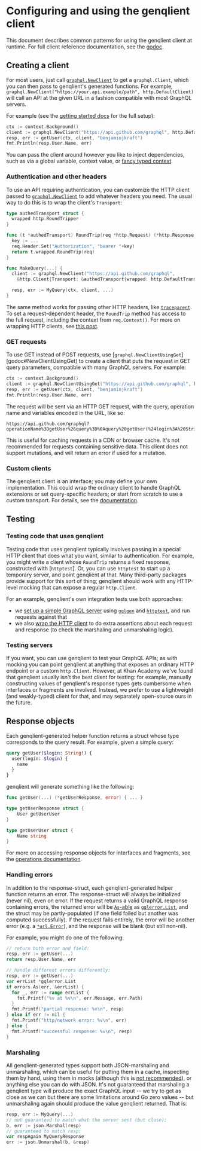 # Configuring and using the genqlient client

This document describes common patterns for using the genqlient client at runtime. For full client reference documentation, see the [godoc].

[godoc]: https://pkg.go.dev/github.com/apiplustech/genqlient/graphql

## Creating a client

For most users, just call [`graphql.NewClient`][godoc#NewClient] to get a `graphql.Client`, which you can then pass to genqlient's generated functions. For example, `graphql.NewClient("https://your.api.example/path", http.DefaultClient)` will call an API at the given URL in a fashion compatible with most GraphQL servers.

For example (see the [getting started docs](INTRODUCTION.md) for the full setup):

```go
ctx := context.Background()
client := graphql.NewClient("https://api.github.com/graphql", http.DefaultClient)
resp, err := getUser(ctx, client, "benjaminjkraft")
fmt.Println(resp.User.Name, err)
```

You can pass the client around however you like to inject dependencies, such as via a global variable, context value, or [fancy typed context][kacontext].

[godoc#NewClient]: https://pkg.go.dev/github.com/apiplustech/genqlient/graphql#NewClient
[kacontext]: https://blog.khanacademy.org/statically-typed-context-in-go/

### Authentication and other headers

To use an API requiring authentication, you can customize the HTTP client passed to [`graphql.NewClient`][godoc#NewClient] to add whatever headers you need. The usual way to do this is to wrap the client's `Transport`:

```go
type authedTransport struct {
  wrapped http.RoundTripper
}

func (t *authedTransport) RoundTrip(req *http.Request) (*http.Response, error) {
  key := ...
  req.Header.Set("Authorization", "bearer "+key)
  return t.wrapped.RoundTrip(req)
}

func MakeQuery(...) {
  client := graphql.NewClient("https://api.github.com/graphql",
    &http.Client{Transport: &authedTransport{wrapped: http.DefaultTransport}})

  resp, err := MyQuery(ctx, client, ...)
}
```

The same method works for passing other HTTP headers, like [`traceparent`](https://www.w3.org/TR/trace-context/). To set a request-dependent header, the `RoundTrip` method has access to the full request, including the context from `req.Context()`. For more on wrapping HTTP clients, see [this post](https://dev.to/stevenacoffman/tripperwares-http-client-middleware-chaining-roundtrippers-3o00).

### GET requests

To use GET instead of POST requests, use [`graphql.NewClientUsingGet`][godoc#NewClientUsingGet) to create a client that puts the request in GET query parameters, compatible with many GraphQL servers. For example:
```go
ctx := context.Background()
client := graphql.NewClientUsingGet("https://api.github.com/graphql", http.DefaultClient)
resp, err := getUser(ctx, client, "benjaminjkraft")
fmt.Println(resp.User.Name, err)
```

The request will be sent via an HTTP GET request, with the query, operation name and variables encoded in the URL, like so:
```
https://api.github.com/graphql?operationName%3DgetUser%26query%3D%0Aquery%20getUser(%24login%3A%20String!)%20%7B%0A%20%20user(login%3A%20%24login)%20%7B%0A%20%20%20%20name%0A%20%20%7D%0A%7D%0A%26variables%3D%7B%22login%22%3A%22benjaminjkraft%22%7D
```

This is useful for caching requests in a CDN or browser cache. It's not recommended for requests containing sensitive data. This client does not support mutations, and will return an error if used for a mutation.

[godoc#NewClientUsingGet]: https://pkg.go.dev/github.com/apiplustech/genqlient/graphql#NewClientUsingGet

### Custom clients

The genqlient client is an interface; you may define your own implementation. This could wrap the ordinary client to handle GraphQL extensions or set query-specific headers; or start from scratch to use a custom transport. For details, see the [documentation][godoc#Client].

[godoc#Client]: https://pkg.go.dev/github.com/apiplustech/genqlient/graphql#Client

## Testing

### Testing code that uses genqlient

Testing code that uses genqlient typically involves passing in a special HTTP client that does what you want, similar to authentication.  For example, you might write a client whose `RoundTrip` returns a fixed response, constructed with [`httptest`].  Or, you can use `httptest` to start up a temporary server, and point genqlient at that.  Many third-party packages provide support for this sort of thing; genqlient should work with any HTTP-level mocking that can expose a regular `http.Client`.

For an example, genqlient's own integration tests use both approaches:
- we [set up a simple GraphQL server](../internal/integration/server/server.go) using [`gqlgen`][gqlgen] and [`httptest`][httptest], and run requests against that
- we also [wrap the HTTP client](../internal/integration/roundtrip.go) to do extra assertions about each request and response (to check the marshaling and unmarshaling logic).

[gqlgen]: https://gqlgen.com/
[httptest]: https://pkg.go.dev/net/http/httptest

### Testing servers

If you want, you can use genqlient to test your GraphQL APIs; as with mocking you can point genqlient at anything that exposes an ordinary HTTP endpoint or a custom `http.Client`. However, at Khan Academy we've found that genqlient usually isn't the best client for testing: for example, manually constructing values of genqlient's response types gets cumbersome when interfaces or fragments are involved. Instead, we prefer to use a lightweight (and weakly-typed) client for that, and may separately open-source ours in the future.

## Response objects

Each genqlient-generated helper function returns a struct whose type corresponds to the query result. For example, given a simple query:

```graphql
query getUser($login: String!) {
  user(login: $login) {
    name
  }
}
```

genqlient will generate something like the following:

```go
func getUser(...) (*getUserResponse, error) { ... }

type getUserResponse struct {
	User getUserUser
}

type getUserUser struct {
	Name string
}
```

For more on accessing response objects for interfaces and fragments, see the [operations documentation](operations.md#interfaces).

### Handling errors

In addition to the response-struct, each genqlient-generated helper function returns an error.  The response-struct will always be initialized (never nil), even on error.  If the request returns a valid GraphQL response containing errors, the returned error will be [`As`-able](https://pkg.go.dev/errors#As) as [`gqlerror.List`](https://pkg.go.dev/github.com/vektah/gqlparser/v2/gqlerror#List), and the struct may be partly-populated (if one field failed but another was computed successfully).  If the request fails entirely, the error will be another error (e.g. a [`*url.Error`](https://pkg.go.dev/net/url#Error)), and the response will be blank (but still non-nil).

For example, you might do one of the following:
```go
// return both error and field:
resp, err := getUser(...)
return resp.User.Name, err

// handle different errors differently:
resp, err := getUser(...)
var errList *gqlerror.List
if errors.As(err, &errList) {
  for _, err := range errList {
    fmt.Printf("%v at %v\n", err.Message, err.Path)
  }
  fmt.Printf("partial response: %v\n", resp)
} else if err != nil {
  fmt.Printf("http/network error: %v\n", err)
} else {
  fmt.Printf("successful response: %v\n", resp)
}
```

### Marshaling

All genqlient-generated types support both JSON-marshaling and unmarshaling, which can be useful for putting them in a cache, inspecting them by hand, using them in mocks (although this is [not recommended](#testing-servers)), or anything else you can do with JSON.  It's not guaranteed that marshaling a genqlient type will produce the exact GraphQL input -- we try to get as close as we can but there are some limitations around Go zero values -- but unmarshaling again should produce the value genqlient returned.  That is:

```go
resp, err := MyQuery(...)
// not guaranteed to match what the server sent (but close):
b, err := json.Marshal(resp)
// guaranteed to match resp:
var respAgain MyQueryResponse
err := json.Unmarshal(b, &resp)
```

